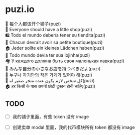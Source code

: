 # puzi.io
🏮 每个人都该开个铺子(puzi)  
🏪 Everyone should have a little shop(puzi)  
🛍 Todo el mundo debería tener su tiendita(puzi)  
🏬 Chacun devrait avoir sa petite boutique(puzi)  
🏠 Jeder sollte ein kleines Lädchen haben(puzi)  
🏡 Todo mundo devia ter sua lojinha(puzi)  
🏘 У каждого должна быть своя маленькая лавка(puzi)  
🏯 みんな自分の小さなお店を持つべきだよ(puzi)  
🏪 누구나 자기만의 작은 가게가 있어야 해(puzi)  
🏬 كل شخص لازم يكون عنده متجر صغير له(puzi)  
🏠 हर किसी के पास अपनी छोटी दुकान होनी चाहिए(puzi)  



## TODO
- [ ] 我的铺子里面，有些 token 没有 image
- [ ] 创建卖单 modal 里面，我的代币模块所有 token 都没有 image


